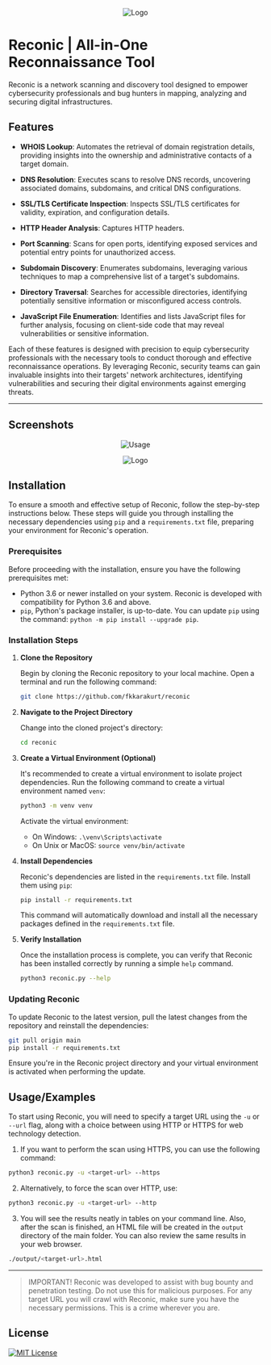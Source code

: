 
<p align="center">
  <img src="https://github.com/fkkarakurt/reconic/blob/main/assets/reconicLogo.png?raw=true" alt="Logo">
</p>

# Reconic | All-in-One Reconnaissance Tool

Reconic is a network scanning and discovery tool designed to empower cybersecurity professionals and bug hunters in mapping, analyzing and securing digital infrastructures.


## Features

- **WHOIS Lookup**: Automates the retrieval of domain registration details, providing insights into the ownership and administrative contacts of a target domain.

- **DNS Resolution**: Executes scans to resolve DNS records, uncovering associated domains, subdomains, and critical DNS configurations.

- **SSL/TLS Certificate Inspection**: Inspects SSL/TLS certificates for validity, expiration, and configuration details.

- **HTTP Header Analysis**: Captures HTTP headers.

- **Port Scanning**: Scans for open ports, identifying exposed services and potential entry points for unauthorized access.

- **Subdomain Discovery**: Enumerates subdomains, leveraging various techniques to map a comprehensive list of a target's subdomains.

- **Directory Traversal**: Searches for accessible directories, identifying potentially sensitive information or misconfigured access controls.

- **JavaScript File Enumeration**: Identifies and lists JavaScript files for further analysis, focusing on client-side code that may reveal vulnerabilities or sensitive information.

Each of these features is designed with precision to equip cybersecurity professionals with the necessary tools to conduct thorough and effective reconnaissance operations. By leveraging Reconic, security teams can gain invaluable insights into their targets' network architectures, identifying vulnerabilities and securing their digital environments against emerging threats.

---
## Screenshots

<p align="center">
  <img src="https://github.com/fkkarakurt/reconic/blob/main/assets/usage.png?raw=true" alt="Usage">
</p>

<p align="center">
  <img src="https://github.com/fkkarakurt/reconic/blob/main/assets/html_output.png" alt="Logo">
</p>


## Installation

To ensure a smooth and effective setup of Reconic, follow the step-by-step instructions below. These steps will guide you through installing the necessary dependencies using `pip` and a `requirements.txt` file, preparing your environment for Reconic's operation.

### Prerequisites

Before proceeding with the installation, ensure you have the following prerequisites met:

- Python 3.6 or newer installed on your system. Reconic is developed with compatibility for Python 3.6 and above.
- `pip`, Python's package installer, is up-to-date. You can update `pip` using the command: `python -m pip install --upgrade pip`.

### Installation Steps

1. **Clone the Repository**

   Begin by cloning the Reconic repository to your local machine. Open a terminal and run the following command:

   ```sh
   git clone https://github.com/fkkarakurt/reconic
   ```

2. **Navigate to the Project Directory**

   Change into the cloned project's directory:

   ```sh
   cd reconic
   ```

3. **Create a Virtual Environment (Optional)**

   It's recommended to create a virtual environment to isolate project dependencies. Run the following command to create a virtual environment named `venv`:

   ```sh
   python3 -m venv venv
   ```

   Activate the virtual environment:

   - On Windows: `.\venv\Scripts\activate`
   - On Unix or MacOS: `source venv/bin/activate`

4. **Install Dependencies**

   Reconic's dependencies are listed in the `requirements.txt` file. Install them using `pip`:

   ```sh
   pip install -r requirements.txt
   ```

   This command will automatically download and install all the necessary packages defined in the `requirements.txt` file.

5. **Verify Installation**

   Once the installation process is complete, you can verify that Reconic has been installed correctly by running a simple `help` command.

   ```sh
   python3 reconic.py --help
   ```

### Updating Reconic

To update Reconic to the latest version, pull the latest changes from the repository and reinstall the dependencies:

```sh
git pull origin main
pip install -r requirements.txt
```

Ensure you're in the Reconic project directory and your virtual environment is activated when performing the update.


## Usage/Examples

To start using Reconic, you will need to specify a target URL using the `-u` or `--url` flag, along with a choice between using HTTP or HTTPS for web technology detection.

1. If you want to perform the scan using HTTPS, you can use the following command:

```sh
python3 reconic.py -u <target-url> --https
```

2. Alternatively, to force the scan over HTTP, use:

```sh
python3 reconic.py -u <target-url> --http
```

3. You will see the results neatly in tables on your command line. Also, after the scan is finished, an HTML file will be created in the `output` directory of the main folder. You can also review the same results in your web browser.

```sh
./output/<target-url>.html
```

---

> IMPORTANT!
> Reconic was developed to assist with bug bounty and penetration testing. Do not use this for malicious purposes. For any target URL you will crawl with Reconic, make sure you have the necessary permissions. This is a crime wherever you are.



## License

[![MIT License](https://img.shields.io/badge/License-MIT-blue.svg)](https://choosealicense.com/licenses/mit/)

